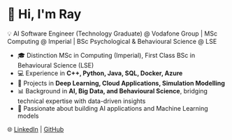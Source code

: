 # 👋 Hi, I'm Ray 

💡 AI Software Engineer (Technology Graduate) @ Vodafone Group | MSc Computing @ Imperial | BSc Psychological & Behavioural Science @ LSE  

- 🎓 Distinction MSc in Computing (Imperial), First Class BSc in Behavioural Science (LSE)
- 💻 Experience in **C++, Python, Java, SQL, Docker, Azure**  
- 🔬 Projects in **Deep Learning, Cloud Applications, Simulation Modelling**  
- 📊 Background in **AI, Big Data, and Behavioural Science**, bridging technical expertise with data-driven insights  
- 🚀 Passionate about building AI applications and Machine Learning models

🌐 [LinkedIn](https://linkedin.com/in/raymond-qinrui-guo) | [GitHub](https://github.com/RaymondGuo2)  

